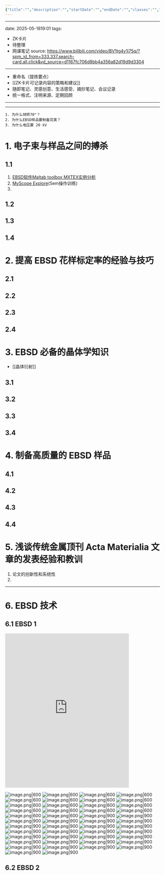 ```yaml
---
{"title":"","description":"","startDate":"","endDate":"","classes":"","color":"","era":"","group":"","path":"","pointsTo":"","type":"","tags":[],"showOnTimeline":true}
---
```


---
date: 2025-05-1819:01
tags:
  - ZK卡片
  - 待整理
  - 网课笔记
source: https://www.bilibili.com/video/BV1tg4y1i75q/?spm_id_from=333.337.search-card.all.click&vd_source=d1167fc706d8bb4a356a82d19d9d3304
---
- 重命名（提炼要点）
- [[ZK卡片可记录内容的策略和建议]]
- 随即笔记、灵感创意、生活感受、摘抄笔记、会议记录
- 统一格式、注明来源、定期回顾
---
---
```ad-question
1. 为什么倾转70°？
2. 为什么EBSD样品要制备完美？
3. 为什么电压要 20 kV

```
# 1. 电子束与样品之间的搏杀 
## 1.1 
1. [EBSD软件Maltab toolbox MXTEX实例分析](https://space.bilibili.com/479474454/lists/2307536?type=season)
2. [MyScope Explore](https://myscope-explore.org/)(Sem操作训练)
3. 
## 1.2 

## 1.3 

## 1.4 



# 2. 提高 EBSD 花样标定率的经验与技巧 
## 2.1 


## 2.2 


## 2.3 


## 2.4 


# 3. EBSD 必备的晶体学知识 
- [[晶体衍射]]
## 3.1 


## 3.2 


## 3.3 


## 3.4 


# 4. 制备高质量的 EBSD 样品 
## 4.1 


## 4.2 


## 4.3 


## 4.4 



# 5. 浅谈传统金属顶刊 Acta Materialia 文章的发表经验和教训 
1. 论文的创新性和系统性
2. 

---
# 6. EBSD 技术 
## 6.1 EBSD 1  
<iframe src="http://player.bilibili.com/player.html?isOutside=true&aid=809320818&bvid=BV1X34y1r7tL&cid=517273251&p=1" scrolling="no" border="0" frameborder="no" framespacing="0" allowfullscreen="true" width=80% height=500></iframe>

![image.png|600](https://fig-1321973591.cos.ap-nanjing.myqcloud.com/20250519085954.png)
![image.png|600](https://fig-1321973591.cos.ap-nanjing.myqcloud.com/20250519090201.png)
![image.png|600](https://fig-1321973591.cos.ap-nanjing.myqcloud.com/20250519090328.png)
![image.png|600](https://fig-1321973591.cos.ap-nanjing.myqcloud.com/20250519090643.png)
![image.png|600](https://fig-1321973591.cos.ap-nanjing.myqcloud.com/20250519090756.png)
![image.png|600](https://fig-1321973591.cos.ap-nanjing.myqcloud.com/20250519090913.png)
![image.png|600](https://fig-1321973591.cos.ap-nanjing.myqcloud.com/20250519091037.png)
![image.png|600](https://fig-1321973591.cos.ap-nanjing.myqcloud.com/20250519091224.png)
![image.png|600](https://fig-1321973591.cos.ap-nanjing.myqcloud.com/20250519091307.png)
![image.png|600](https://fig-1321973591.cos.ap-nanjing.myqcloud.com/20250519091512.png)
![image.png|600](https://fig-1321973591.cos.ap-nanjing.myqcloud.com/20250519091552.png)
![image.png|600](https://fig-1321973591.cos.ap-nanjing.myqcloud.com/20250519091635.png)
![image.png|600](https://fig-1321973591.cos.ap-nanjing.myqcloud.com/20250519092007.png)
![image.png|600](https://fig-1321973591.cos.ap-nanjing.myqcloud.com/20250519092156.png)
![image.png|600](https://fig-1321973591.cos.ap-nanjing.myqcloud.com/20250519092321.png)
![image.png|600](https://fig-1321973591.cos.ap-nanjing.myqcloud.com/20250519092423.png)
![image.png|600](https://fig-1321973591.cos.ap-nanjing.myqcloud.com/20250519092455.png)
![image.png|600](https://fig-1321973591.cos.ap-nanjing.myqcloud.com/20250519092530.png)
![image.png|900](https://fig-1321973591.cos.ap-nanjing.myqcloud.com/20250519092628.png)
![image.png|900](https://fig-1321973591.cos.ap-nanjing.myqcloud.com/20250519092726.png)
![image.png|900](https://fig-1321973591.cos.ap-nanjing.myqcloud.com/20250519092955.png)
![image.png|900](https://fig-1321973591.cos.ap-nanjing.myqcloud.com/20250519093040.png)
![image.png|900](https://fig-1321973591.cos.ap-nanjing.myqcloud.com/20250519093232.png)
![image.png|900](https://fig-1321973591.cos.ap-nanjing.myqcloud.com/20250519093433.png)
![image.png|900](https://fig-1321973591.cos.ap-nanjing.myqcloud.com/20250519093634.png)
![image.png|900](https://fig-1321973591.cos.ap-nanjing.myqcloud.com/20250519094004.png)
![image.png|900](https://fig-1321973591.cos.ap-nanjing.myqcloud.com/20250519094315.png)
![image.png|900](https://fig-1321973591.cos.ap-nanjing.myqcloud.com/20250519094742.png)
![image.png|900](https://fig-1321973591.cos.ap-nanjing.myqcloud.com/20250519095009.png)
![image.png|900](https://fig-1321973591.cos.ap-nanjing.myqcloud.com/20250519095225.png)
![image.png|900](https://fig-1321973591.cos.ap-nanjing.myqcloud.com/20250519095304.png)
![image.png|900](https://fig-1321973591.cos.ap-nanjing.myqcloud.com/20250519095618.png)
![image.png|900](https://fig-1321973591.cos.ap-nanjing.myqcloud.com/20250519095641.png)
![image.png|900](https://fig-1321973591.cos.ap-nanjing.myqcloud.com/20250519095710.png)
![image.png|900](https://fig-1321973591.cos.ap-nanjing.myqcloud.com/20250519095852.png)
![image.png|900](https://fig-1321973591.cos.ap-nanjing.myqcloud.com/20250519100018.png)
![image.png|900](https://fig-1321973591.cos.ap-nanjing.myqcloud.com/20250519100133.png)
![image.png|900](https://fig-1321973591.cos.ap-nanjing.myqcloud.com/20250519100230.png)
![image.png|900](https://fig-1321973591.cos.ap-nanjing.myqcloud.com/20250519100354.png)
![image.png|900](https://fig-1321973591.cos.ap-nanjing.myqcloud.com/20250519101153.png)
![image.png|900](https://fig-1321973591.cos.ap-nanjing.myqcloud.com/20250519101233.png)
![image.png|900](https://fig-1321973591.cos.ap-nanjing.myqcloud.com/20250519101246.png)
![image.png|900](https://fig-1321973591.cos.ap-nanjing.myqcloud.com/20250519101340.png)
![image.png|900](https://fig-1321973591.cos.ap-nanjing.myqcloud.com/20250519101419.png)
![image.png|900](https://fig-1321973591.cos.ap-nanjing.myqcloud.com/20250519101600.png)
![image.png|900](https://fig-1321973591.cos.ap-nanjing.myqcloud.com/20250519101650.png)
## 6.2 EBSD 2 
